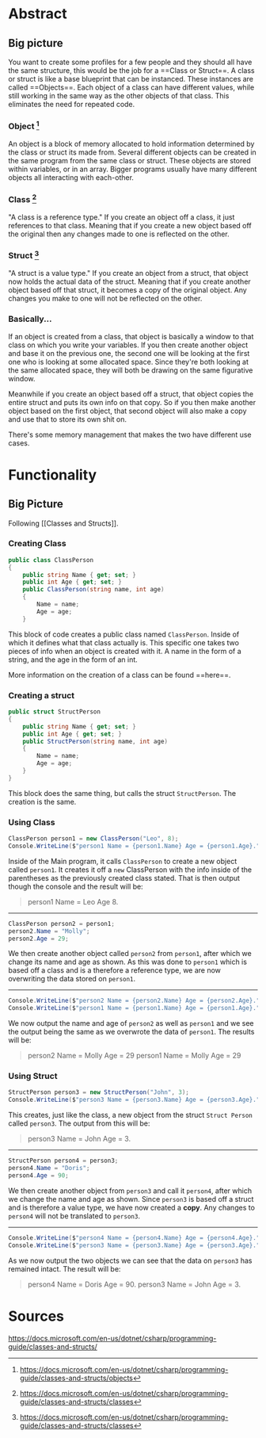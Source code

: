 # Abstract
## Big picture
You want to create some profiles for a few people and they should all have the same structure, this would be the job for a ==Class or Struct==. A class or struct is like a base blueprint that can be instanced. These instances are called ==Objects==. Each object of a class can have different values, while still working in the same way as the other objects of that class. This eliminates the need for repeated code.

### Object [^object]
An object is a block of memory allocated to hold information determined by the class or struct its made from. Several different objects can be created in the same program from the same class or struct. These objects are stored within variables, or in an array. Bigger programs usually have many different objects all interacting with each-other.

### Class [^class]
"A class is a reference type." If you create an object off a class, it just references to that class. Meaning that if you create a new object based off the original then any changes made to one is reflected on the other.

### Struct [^class]
"A struct is a value type." If you create an object from a struct, that object now holds the actual data of the struct. Meaning that if you create another object based off that struct, it becomes a copy of the original object. Any changes you make to one will not be reflected on the other.

### Basically...
If an object is created from a class, that object is basically a window to that class on which you write your variables. If you then create another object and base it on the previous one, the second one will be looking at the first one who is looking at some allocated space. Since they're both looking at the same allocated space, they will both be drawing on the same figurative window.

Meanwhile if you create an object based off a struct, that object copies the entire struct and puts its own info on that copy. So if you then make another object based on the first object, that second object will also make a copy and use that to store its own shit on.

There's some memory management that makes the two have different use cases.

# Functionality
## Big Picture
Following [[Classes and Structs]].
### Creating Class
```cs
public class ClassPerson
{
    public string Name { get; set; }
    public int Age { get; set; }
    public ClassPerson(string name, int age)
    {
        Name = name;
        Age = age;
    }
```
This block of code creates a public class named ``ClassPerson``. Inside of which it defines what that class actually is. This specific one takes two pieces of info when an object is created with it. A name in the form of a string, and the age in the form of an int.

More information on the creation of a class can be found ==here==.

### Creating a struct
```cs
public struct StructPerson
{
    public string Name { get; set; }
    public int Age { get; set; }
    public StructPerson(string name, int age)
    {
        Name = name;
        Age = age;
    }
}
```
This block does the same thing, but calls the struct ``StructPerson``. The creation is the same.

### Using Class
```cs
ClassPerson person1 = new ClassPerson("Leo", 8);
Console.WriteLine($"person1 Name = {person1.Name} Age = {person1.Age}.");
```
Inside of the Main program, it calls ``ClassPerson`` to create a new object called ``person1``. It creates it off a ``new`` ClassPerson with the info inside of the parentheses as the previously created class stated. That is then output though the console and the result will be: 
> person1 Name = Leo Age 8.

---
```cs
ClassPerson person2 = person1;
person2.Name = "Molly";
person2.Age = 29;
```
We then create another object called ``person2`` from ``person1``, after which we change its name and age as shown. As this was done to ``person1`` which is based off a class and is a therefore a reference type, we are now overwriting the data stored on ``person1``.

---
```cs
Console.WriteLine($"person2 Name = {person2.Name} Age = {person2.Age}.");
Console.WriteLine($"person1 Name = {person1.Name} Age = {person1.Age}.");
```
We now output the name and age of ``person2`` as well as ``person1`` and we see the output being the same as we overwrote the data of ``person1``.
The results will be: 
> person2 Name = Molly Age = 29
> person1 Name = Molly Age = 29


### Using Struct
```cs
StructPerson person3 = new StructPerson("John", 3);
Console.WriteLine($"person3 Name = {person3.Name} Age = {person3.Age}.");
```
This creates, just like the class, a new object from the struct ``Struct Person`` called ``person3``. The output from this will be:
> person3 Name = John Age = 3.

---
```cs
StructPerson person4 = person3;
person4.Name = "Doris";
person4.Age = 90;
```
We then create another object from ``person3`` and call it ``person4``, after which we change the name and age as shown. Since ``person3`` is based off a struct and is therefore a value type, we have now created a **copy**. Any changes to ``person4`` will not be translated to ``person3``.

---
```cs
Console.WriteLine($"person4 Name = {person4.Name} Age = {person4.Age}.");
Console.WriteLine($"person3 Name = {person3.Name} Age = {person3.Age}.");
```
As we now output the two objects we can see that the data on ``person3`` has remained intact.
The result will be:
> person4 Name = Doris Age = 90.
> person3 Name = John Age = 3.

# Sources
https://docs.microsoft.com/en-us/dotnet/csharp/programming-guide/classes-and-structs/

[^object]: https://docs.microsoft.com/en-us/dotnet/csharp/programming-guide/classes-and-structs/objects
[^class]: https://docs.microsoft.com/en-us/dotnet/csharp/programming-guide/classes-and-structs/classes
